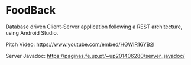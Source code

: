 # FoodBack 

Database driven Client-Server application following a REST architecture, using Android Studio. 
 
Pitch Video:
https://www.youtube.com/embed/HGWlR16YB2I

Server Javadoc:
https://paginas.fe.up.pt/~up201406280/server_javadoc/
